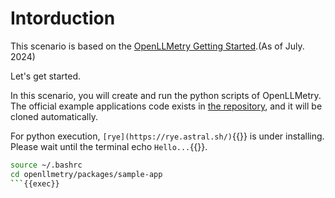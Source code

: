 # Intorduction

This scenario is based on the [OpenLLMetry Getting Started](https://github.com/traceloop/openllmetry?tab=readme-ov-file#-getting-started).(As of July. 2024)

Let's get started.

In this scenario, you will create and run the python scripts of OpenLLMetry.
The official example applications code exists in [the repository](https://github.com/traceloop/openllmetry/tree/main/packages/sample-app), and it will be cloned automatically.

For python execution, `[rye](https://rye.astral.sh/)`{{}} is under installing.
Please wait until the terminal echo `Hello...`{{}}.

```bash
source ~/.bashrc
cd openllmetry/packages/sample-app
```{{exec}}
